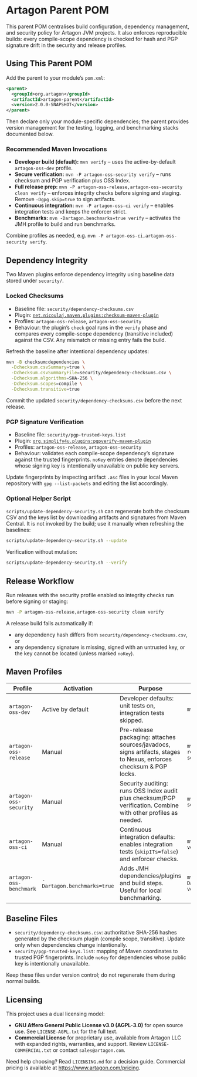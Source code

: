 # Artagon Parent POM

This parent POM centralises build configuration, dependency management, and security policy for Artagon JVM projects. It also enforces reproducible builds: every compile-scope dependency is checked for hash and PGP signature drift in the security and release profiles.

## Using This Parent POM

Add the parent to your module’s `pom.xml`:

```xml
<parent>
  <groupId>org.artagon</groupId>
  <artifactId>artagon-parent</artifactId>
  <version>2.0.0-SNAPSHOT</version>
</parent>
```

Then declare only your module-specific dependencies; the parent provides version management for the testing, logging, and benchmarking stacks documented below.

### Recommended Maven Invocations

- **Developer build (default):** `mvn verify` – uses the active-by-default `artagon-oss-dev` profile.
- **Secure verification:** `mvn -P artagon-oss-security verify` – runs checksum and PGP verification plus OSS Index.
- **Full release prep:** `mvn -P artagon-oss-release,artagon-oss-security clean verify` – enforces integrity checks before signing and staging. Remove `-Dgpg.skip=true` to sign artifacts.
- **Continuous integration:** `mvn -P artagon-oss-ci verify` – enables integration tests and keeps the enforcer strict.
- **Benchmarks:** `mvn -Dartagon.benchmarks=true verify` – activates the JMH profile to build and run benchmarks.

Combine profiles as needed, e.g. `mvn -P artagon-oss-ci,artagon-oss-security verify`.

## Dependency Integrity

Two Maven plugins enforce dependency integrity using baseline data stored under `security/`.

### Locked Checksums

- Baseline file: `security/dependency-checksums.csv`
- Plugin: [`net.nicoulaj.maven.plugins:checksum-maven-plugin`](https://github.com/nicolas-grekas/checksum-maven-plugin)
- Profiles: `artagon-oss-release`, `artagon-oss-security`
- Behaviour: the plugin’s `check` goal runs in the `verify` phase and compares every compile-scope dependency (transitive included) against the CSV. Any mismatch or missing entry fails the build.

Refresh the baseline after intentional dependency updates:

```bash
mvn -B checksum:dependencies \
  -Dchecksum.csvSummary=true \
  -Dchecksum.csvSummaryFile=security/dependency-checksums.csv \
  -Dchecksum.algorithms=SHA-256 \
  -Dchecksum.scopes=compile \
  -Dchecksum.transitive=true
```

Commit the updated `security/dependency-checksums.csv` before the next release.

### PGP Signature Verification

- Baseline file: `security/pgp-trusted-keys.list`
- Plugin: [`org.simplify4u.plugins:pgpverify-maven-plugin`](https://github.com/s4u/pgpverify-maven-plugin)
- Profiles: `artagon-oss-release`, `artagon-oss-security`
- Behaviour: validates each compile-scope dependency’s signature against the trusted fingerprints. `noKey` entries denote dependencies whose signing key is intentionally unavailable on public key servers.

Update fingerprints by inspecting artifact `.asc` files in your local Maven repository with `gpg --list-packets` and editing the list accordingly.

### Optional Helper Script

`scripts/update-dependency-security.sh` can regenerate both the checksum CSV and the keys list by downloading artifacts and signatures from Maven Central. It is not invoked by the build; use it manually when refreshing the baselines:

```bash
scripts/update-dependency-security.sh --update
```

Verification without mutation:

```bash
scripts/update-dependency-security.sh --verify
```

## Release Workflow

Run releases with the security profile enabled so integrity checks run before signing or staging:

```bash
mvn -P artagon-oss-release,artagon-oss-security clean verify
```

A release build fails automatically if:

- any dependency hash differs from `security/dependency-checksums.csv`, or
- any dependency signature is missing, signed with an untrusted key, or the key cannot be located (unless marked `noKey`).

## Maven Profiles

| Profile | Activation | Purpose | Typical command |
|---------|------------|---------|------------------|
| `artagon-oss-dev` | Active by default | Developer defaults: unit tests on, integration tests skipped. | `mvn verify` |
| `artagon-oss-release` | Manual | Pre-release packaging: attaches sources/javadocs, signs artifacts, stages to Nexus, enforces checksum & PGP locks. | `mvn -P artagon-oss-release,artagon-oss-security clean verify` |
| `artagon-oss-security` | Manual | Security auditing: runs OSS Index audit plus checksum/PGP verification. Combine with other profiles as needed. | `mvn -P artagon-oss-security verify` |
| `artagon-oss-ci` | Manual | Continuous integration defaults: enables integration tests (`skipITs=false`) and enforcer checks. | `mvn -P artagon-oss-ci verify` |
| `artagon-oss-benchmark` | `-Dartagon.benchmarks=true` | Adds JMH dependencies/plugins and build steps. Useful for local benchmarking. | `mvn -Dartagon.benchmarks=true verify` |

## Baseline Files

- `security/dependency-checksums.csv`: authoritative SHA-256 hashes generated by the checksum plugin (compile scope, transitive). Update only when dependencies change intentionally.
- `security/pgp-trusted-keys.list`: mapping of Maven coordinates to trusted PGP fingerprints. Include `noKey` for dependencies whose public key is intentionally unavailable.

Keep these files under version control; do not regenerate them during normal builds.

## Licensing

This project uses a dual licensing model:

- **GNU Affero General Public License v3.0 (AGPL-3.0)** for open source
  use. See `LICENSE-AGPL.txt` for the full text.
- **Commercial License** for proprietary use, available from Artagon LLC
  with expanded rights, warranties, and support. Review `LICENSE-
  COMMERCIAL.txt` or contact `sales@artagon.com`.

Need help choosing? Read `LICENSING.md` for a decision guide. Commercial
pricing is available at https://www.artagon.com/pricing.
